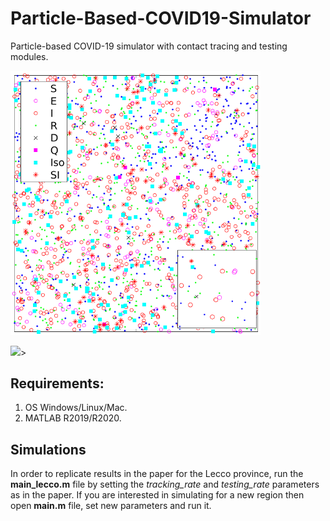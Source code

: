 # Particle-Based-COVID19-Simulator
Particle-based COVID-19 simulator with contact tracing and testing modules.

<img src="https://raw.githubusercontent.com/IS2AI/Particle-Based-COVID19-Simulator/main/particles_on_map.png" width="400">

<img src="https://raw.githubusercontent.com/IS2AI/Particle-Based-COVID19-Simulator/main/particles_based_epidemic_simulation.gif" width="800">>

## Requirements:
1. OS Windows/Linux/Mac.
2. MATLAB R2019/R2020.

## Simulations
In order to replicate results in the paper for the Lecco province, run the **main_lecco.m** file
by setting the *tracking_rate* and *testing_rate* parameters as in the paper.
If you are interested in simulating for a new region then open **main.m** file, set new parameters
and run it. 


